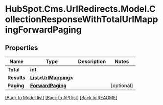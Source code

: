 # HubSpot.Cms.UrlRedirects.Model.CollectionResponseWithTotalUrlMappingForwardPaging

## Properties

Name | Type | Description | Notes
------------ | ------------- | ------------- | -------------
**Total** | **int** |  | 
**Results** | [**List&lt;UrlMapping&gt;**](UrlMapping.md) |  | 
**Paging** | [**ForwardPaging**](ForwardPaging.md) |  | [optional] 

[[Back to Model list]](../README.md#documentation-for-models) [[Back to API list]](../README.md#documentation-for-api-endpoints) [[Back to README]](../README.md)

